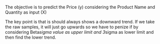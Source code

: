 The objective is to predict the Price (y) considering the Product Name and Quantity as input (X)

The key point is that is should always shows a downward trend. If we take the raw samples, it will just go upwards so we have to penize if by considering Beta*sigma value as upper limit and 3*sigma as lower limit and then find the lower trend.
